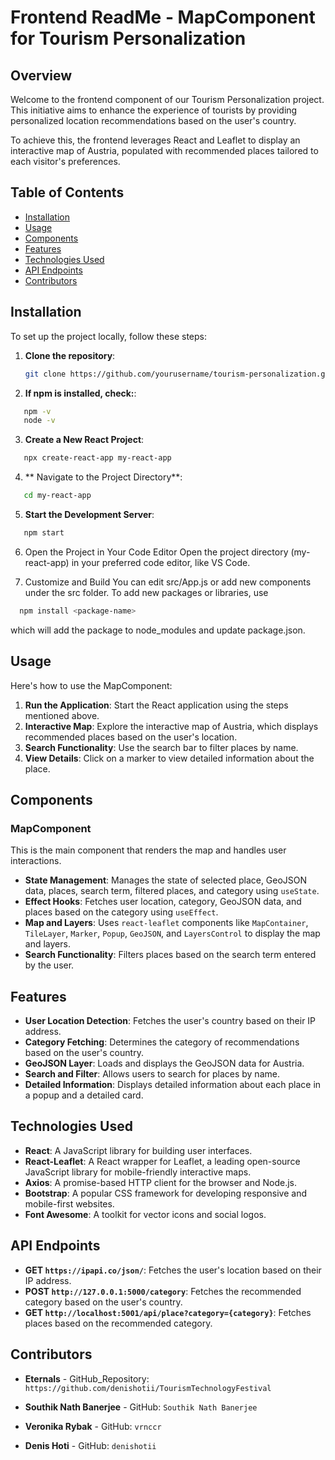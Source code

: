 # Frontend ReadMe - MapComponent for Tourism Personalization

## Overview

Welcome to the frontend component of our Tourism Personalization project. This initiative aims to enhance the experience of tourists by providing personalized location recommendations based on the user's country. 

To achieve this, the frontend leverages React and Leaflet to display an interactive map of Austria, populated with recommended places tailored to each visitor's preferences.


## Table of Contents
- [Installation](#installation)
- [Usage](#usage)
- [Components](#components)
- [Features](#features)
- [Technologies Used](#technologies-used)
- [API Endpoints](#api-endpoints)
- [Contributors](#contributors)

## Installation
To set up the project locally, follow these steps:

1. **Clone the repository**:
   ```bash
   git clone https://github.com/yourusername/tourism-personalization.git

2. **If npm is installed, check:**:
```bash
   npm -v
   node -v
```
3. **Create a New React Project**:
```bash
   npx create-react-app my-react-app
```
4. ** Navigate to the Project Directory**:
```bash
   cd my-react-app
```
5. **Start the Development Server**:
```bash
   npm start
```
6. Open the Project in Your Code Editor
Open the project directory (my-react-app) in your preferred code editor, like VS Code.

7. Customize and Build
You can edit src/App.js or add new components under the src folder.
To add new packages or libraries, use
```bash
  npm install <package-name>
```
which will add the package to node_modules and update package.json.


## Usage
Here's how to use the MapComponent:

1. **Run the Application**: Start the React application using the steps mentioned above.
2. **Interactive Map**: Explore the interactive map of Austria, which displays recommended places based on the user's location.
3. **Search Functionality**: Use the search bar to filter places by name.
4. **View Details**: Click on a marker to view detailed information about the place.

## Components

### MapComponent
This is the main component that renders the map and handles user interactions.

- **State Management**: Manages the state of selected place, GeoJSON data, places, search term, filtered places, and category using `useState`.
- **Effect Hooks**: Fetches user location, category, GeoJSON data, and places based on the category using `useEffect`.
- **Map and Layers**: Uses `react-leaflet` components like `MapContainer`, `TileLayer`, `Marker`, `Popup`, `GeoJSON`, and `LayersControl` to display the map and layers.
- **Search Functionality**: Filters places based on the search term entered by the user.

## Features
- **User Location Detection**: Fetches the user's country based on their IP address.
- **Category Fetching**: Determines the category of recommendations based on the user's country.
- **GeoJSON Layer**: Loads and displays the GeoJSON data for Austria.
- **Search and Filter**: Allows users to search for places by name.
- **Detailed Information**: Displays detailed information about each place in a popup and a detailed card.

## Technologies Used
- **React**: A JavaScript library for building user interfaces.
- **React-Leaflet**: A React wrapper for Leaflet, a leading open-source JavaScript library for mobile-friendly interactive maps.
- **Axios**: A promise-based HTTP client for the browser and Node.js.
- **Bootstrap**: A popular CSS framework for developing responsive and mobile-first websites.
- **Font Awesome**: A toolkit for vector icons and social logos.

## API Endpoints
- **GET `https://ipapi.co/json/`**: Fetches the user's location based on their IP address.
- **POST `http://127.0.0.1:5000/category`**: Fetches the recommended category based on the user's country.
- **GET `http://localhost:5001/api/place?category={category}`**: Fetches places based on the recommended category.

## Contributors
- **Eternals** - GitHub_Repository: `https://github.com/denishotii/TourismTechnologyFestival`

- **Southik Nath Banerjee** - GitHub: `Southik Nath Banerjee`
- **Veronika Rybak** - GitHub: `vrnccr`
- **Denis Hoti** - GitHub: `denishotii`

